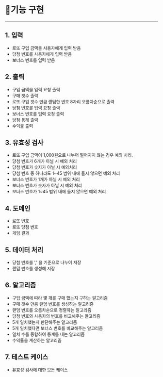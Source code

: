# 🚀기능 구현

---

## 1. 입력
- 로또 구입 금액을 사용자에게 입력 받음
- 당첨 번호를 사용자에게 입력 받음
-  보너스 번호를 입력 받음

## 2. 출력
- 구입 금액을 입력 요청 출력
- 구매 갯수 출력
- 로또 구입 갯수 만큼 랜덤한 번호 8자리 오름차순으로 출력
- 당첨 번호를 입력 요청 출력
- 보너스 번호를 입력 요청 출력
- 당첨 통계 출력
- 수익률 출력

## 3. 유효성 검사
- 로또 구입 금액이 1,000원으로 나누어 떨어지지 않는 경우 예외 처리.
- 당첨 번호가 6개가 아닐 시 예외 처리
- 당첨 번호가 숫자가 아닐 시 예외처리
- 당첨 번호 중 하나라도 1~45 범위 내에 들지 않으면 예외 처리
- 보너스 번호가 1개가 아닐 시 예외 처리
- 보너스 번호가 숫자가 아닐 시 예외 처리
- 보너스 번호가 1~45 범위 내에 들지 않으면 예외 처리

## 4. 도메인
- 로또 번호
- 로또 당첨 번호
- 게임 결과


## 5. 데이터 처리
- 당첨 번호를 ',' 을 기준으로 나누어 저장
- 랜덤 번호를 생성해 저장

## 6. 알고리즘
- 구입 금액에 따라 몇 개를 구매 했는지 구하는 알고리즘
- 구매 갯수 만큼 랜덤 번호를 생성하는 알고리즘
- 랜덤 번호를 오름차순으로 정렬하는 알고리즘
- 당첨 번호와 사용자의 번호를 비교해주는 알고리즘
- 5개 일치했는지 판단해주는 알고리즘
- 5개 일치했다면 보너스 번호를 비교해주는 알고리즘
- 일치 수를 종합하여 통계를 내는 알고리즘
- 수익률을 계산하는 알고리즘

## 7. 테스트 케이스
- 유효성 검사에 대한 모든 케이스




